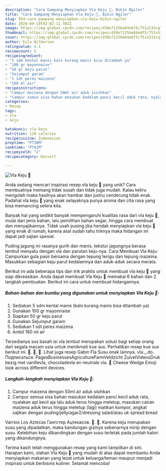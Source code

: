 ```yaml
---
description: "Cara Gampang Menyiapkan Vla Keju 🧀, Bikin Ngiler"
title: "Cara Gampang Menyiapkan Vla Keju 🧀, Bikin Ngiler"
slug: 954-cara-gampang-menyiapkan-vla-keju-bikin-ngiler
date: 2020-09-19T03:02:11.502Z
image: https://img-global.cpcdn.com/recipes/d30e7125be64e6f5/751x532cq70/vla-keju-🧀-foto-resep-utama.jpg
thumbnail: https://img-global.cpcdn.com/recipes/d30e7125be64e6f5/751x532cq70/vla-keju-🧀-foto-resep-utama.jpg
cover: https://img-global.cpcdn.com/recipes/d30e7125be64e6f5/751x532cq70/vla-keju-🧀-foto-resep-utama.jpg
author: Eula Wilkerson
ratingvalue: 4.1
reviewcount: 5
recipeingredient:
- "5 sdm kental manis kalo kurang manis bisa ditambah ya"
- "100 gr mayonnaise"
- "50 gr keju parut"
- "Sejumput garam"
- "1 sdt peres maizena"
- "160 ml air"
recipeinstructions:
- "Campur maizena dengan 50ml air aduk sisihkan"
- "Campur semua sisa bahan masukan kedalam panci kecil aduk rata, nyalakan api kecil aja lalu aduk terus hingga meletup, masukan cairan maizena aduk terus hingga meletup (lagi) matikan kompor, angkat sajikan dengan puding/jelly/agar2/dressing salad/atau uk spread bread"
categories:
- Resep
tags:
- vla
- keju

katakunci: vla keju 
nutrition: 129 calories
recipecuisine: Indonesian
preptime: "PT38M"
cooktime: "PT41M"
recipeyield: "2"
recipecategory: Dessert

---
```



![Vla Keju 🧀](https://img-global.cpcdn.com/recipes/d30e7125be64e6f5/751x532cq70/vla-keju-🧀-foto-resep-utama.jpg)

Anda sedang mencari inspirasi resep vla keju 🧀 yang unik? Cara membuatnya memang tidak susah dan tidak juga mudah. Kalau keliru mengolah maka hasilnya akan hambar dan justru cenderung tidak enak. Padahal vla keju 🧀 yang enak selayaknya punya aroma dan cita rasa yang bisa memancing selera kita.

Banyak hal yang sedikit banyak mempengaruhi kualitas rasa dari vla keju 🧀, mulai dari jenis bahan, lalu pemilihan bahan segar, hingga cara membuat dan menyajikannya. Tidak usah pusing jika hendak menyiapkan vla keju 🧀 yang enak di rumah, karena asal sudah tahu triknya maka hidangan ini dapat jadi sajian spesial.

Puding jagung ini rasanya gurih dan manis, tekstur jagungnya berasa lembut menyatu dengan vla dan parutan keju-nya. Cara Membuat Vla Keju: Campurkan gula pasir bersama dengan tepung terigu dan tepung mazeina. Masukkan sebagian keju parut kedalamnya dan aduk-aduk secara merata.


Berikut ini ada beberapa tips dan trik praktis untuk membuat vla keju 🧀 yang siap dikreasikan. Anda dapat membuat Vla Keju 🧀 memakai 6 bahan dan 2 langkah pembuatan. Berikut ini cara untuk membuat hidangannya.

<!--inarticleads1-->

##### Bahan-bahan dan bumbu yang digunakan untuk menyiapkan Vla Keju 🧀:

1. Sediakan 5 sdm kental manis (kalo kurang manis bisa ditambah ya)
1. Gunakan 100 gr mayonnaise
1. Siapkan 50 gr keju parut
1. Gunakan Sejumput garam
1. Sediakan 1 sdt peres maizena
1. Ambil 160 ml air


Tersedianya sus basah isi vla lembut merupakan solusi bagi setiap orang dari segala macam usia untuk menikmati kue sus. Perhatikan resep kue sus berikut ini. 🍯. 🍞. 🧀. Lihat juga resep Gabin Fla Susu enak lainnya. vla._.do. Подписаться. PagesBusinessesAgricultureFarmVeldzicht ZuivelVideosDruk bezig met vanillevla, chocoladevla en neutrale vla. 🧀 Cheese Wedge Emoji look across different devices. 

<!--inarticleads2-->

##### Langkah-langkah menyiapkan Vla Keju 🧀:

1. Campur maizena dengan 50ml air aduk sisihkan
1. Campur semua sisa bahan masukan kedalam panci kecil aduk rata, nyalakan api kecil aja lalu aduk terus hingga meletup, masukan cairan maizena aduk terus hingga meletup (lagi) matikan kompor, angkat sajikan dengan puding/jelly/agar2/dressing salad/atau uk spread bread


Varrios Los Aztecas Гангстер Ацтекасов. 🧀. 🥚. Karena keju merupakan susu yang dipadatkan, maka kandungan gizinya sebenarnya mirip dengan susu. Kelebihan keju dibandingkan dengan susu terletak pada jumlah kalori yang dikandungnya. 

Terima kasih telah menggunakan resep yang kami tampilkan di sini. Harapan kami, olahan Vla Keju 🧀 yang mudah di atas dapat membantu Anda menyiapkan makanan yang lezat untuk keluarga/teman maupun menjadi inspirasi untuk berbisnis kuliner. Selamat mencoba!
